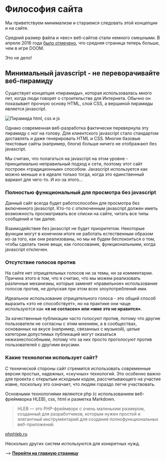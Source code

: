# Философия сайта

Мы приветствуем минимализм и стараемся следовать этой концепции и на сайте.

Средний размер файла и «вес» веб-сайтов стали немного смешными. В апреле 2016 года [было отмечено](https://mobiforge.com/research-analysis/the-web-is-doom), что средняя страница теперь больше, чем в игре DOOM.

Это не дело!

## Минимальный javascript - не переворачивайте веб-пирамиду

Существует концепция «пирамиды», которая использовалась много лет, когда люди говорят о строительстве для Интернета. Обычно он показывает прочную основу HTML, слой CSS, а вершиной пирамиды является javascript.

![Пирамида html, css и js](/uploads/content/html-css-js.jpeg)

Однако современная веб-разработка фактически перевернула эту пирамиду с ног на голову. Для клиентского javascript стало стандартом доставлять и даже генерировать HTML и CSS. Многие базовые текстовые сайты (например, блоги) больше ничего не отображают без javascript.

Мы считаю, что полагаться на javascript на этом уровне - принципиально неправильный подход к сети, поэтому этот сайт построен «традиционным» способом. Javascript используется как можно меньше и в идеале только тогда, когда это единственный вариант для чего-то. И из-за этого...

### Полностью функциональный для просмотра без javascript

Данный сайт всегда будет работоспособен для просмотра без включенного javascript. Кто-то с отключенным javascript должен иметь возможность просматривать все списки на сайте, читать все типы сообщений и так далее.

Взаимодействие без javascript не будет приоритетом. Некоторые функции могут в конечном итоге не работать естественным образом из-за того, как они реализованы, но мы не будем беспокоиться о том, чтобы сделать такие вещи, как голосование, функциональными, когда javascript отключен.

### Отсутствие голосов против

На сайте нет отрицательных голосов ни за темы, ни за комментарии. Причина этого в том, что я считаю, что мы можем реализовать различные механизмы, которые заменят «правильное» использование голосов против, не допуская при этом всех злоупотреблений ими.

Идеальное использование отрицательного голоса - это общий способ выразить «это не способствует», но на практике они чаще используются как **«я не согласен» или «мне это не нравится»**.

За качественные публикации часто голосуют против, потому что другие пользователи не согласны с этим мнением, а в сообществах, основанных на вкусе (например, связанных с музыкой), целые категории допустимых публикаций могут оказаться нежизнеспособными, потому что за них просто проголосуют против пользователей с другими вкусами.

### Какие технологии использует сайт?
С технической стороны сайт стремится использовать современные версии простых, надежных, «скучных» технологий. Это особенно важно для проекта с открытым исходным кодом, рассчитывающего на участие извне, поскольку это означает, что людям гораздо легче участвовать.

Основными технологиями являются php (с использованием веб-фреймворка HLEB), css, html и разметка Markdown. 

> HLEB — это PHP-фреймворк с очень маленьким размером, созданный для разработчиков, которым нужен простой и элегантный инструментарий для создания полнофункциональных веб-приложений.

[phphleb.ru](https://phphleb.ru/)

Несколько других систем используются для конкретных нужд.

—> [**Перейти на главную страницу**](/ru/)